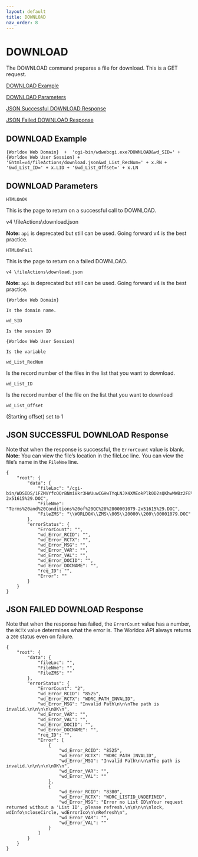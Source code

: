 ```yaml
---
layout: default
title: DOWNLOAD
nav_order: 8
---
```


# DOWNLOAD

The DOWNLOAD command prepares a file for download. This is a GET request.

[DOWNLOAD Example](#download-example)

[DOWNLOAD Parameters](#download-parameters)

[JSON Successful DOWNLOAD Response](#json-successful-download-response)

[JSON Failed DOWNLOAD Response](#json-failed-download-response)

## DOWNLOAD Example
`{Worldox Web Domain}  +  'cgi-bin/wdwebcgi.exe?DOWNLOAD&wd_SID=' + {Worldox Web User Session) + '&html=v4/fileActions/download.json&wd_List_RecNum=' + x.RN + '&wd_List_ID=' + x.LID + '&wd_List_Offset=' + x.LN`

## DOWNLOAD Parameters

`HTMLOnOK`

This is the page to return on a successful call to DOWNLOAD.

v4 \fileActions\download.json

**Note:** `api` is deprecated but still can be used. Going forward v4 is the best practice.

`HTMLOnFail`

This is the page to return on a failed DOWNLOAD.

`v4 \fileActions\download.json`

**Note:** `api`  is deprecated but still can be used. Going forward v4 is the best practice.

`{Worldox Web Domain}` 
	
	Is the domain name.

`wd_SID`
	
	Is the session ID

`{Worldox Web User Session)`
	
	Is the variable

`wd_List_RecNum`

Is the record number of the files in the list that you want to download.

`wd_List_ID`

Is the record number of the file on the list that you want to download 

`wd_List_Offset`

(Starting offset) set to 1


## JSON SUCCESSFUL DOWNLOAD Response

Note that when the response is successful, the `ErrorCount` value is blank. 
**Note:** You can view the file’s location in the fileLoc line. You can view the file’s name in the `FileNme` line. 

```
{
    "root": {
        "data": {
            "fileLoc": "/cgi-bin/WDSIDS/1FZMVYfcOQrBNmi8kr3HWUuwCGHwTYqLNJX4XMEokPlk0D2sQKhwMWBz2FE%243D/OPEN/005/20000/200/Terms%20and%20Conditions%20of%20QC%20%2800001079-2x51615%29.DOC",
            "FileNme": "Terms%20and%20Conditions%20of%20QC%20%2800001079-2x51615%29.DOC",
            "FileZMS": "\\WORLDOX\\ZMS\\005\\20000\\200\\00001079.DOC"
        },
        "errorStatus": {
            "ErrorCount": "",
            "wd_Error_RCID": "",
            "wd_Error_RCTX": "",
            "wd_Error_MSG": "",
            "wd_Error_VAR": "",
            "wd_Error_VAL": "",
            "wd_Error_DOCID": "",
            "wd_Error_DOCNAME": "",
            "req_ID": "",
            "Error": ""
        }
    }
}
```

## JSON FAILED DOWNLOAD Response

Note that when the response has failed, the `ErrorCount` value has a number, the `RCTX` value determines what the error is. The Worldox API always returns a `200` status even on failure.  

```
{
    "root": {
        "data": {
            "fileLoc": "",
            "FileNme": "",
            "FileZMS": ""
        },
        "errorStatus": {
            "ErrorCount": "2",
            "wd_Error_RCID": "8525",
            "wd_Error_RCTX": "WDRC_PATH_INVALID",
            "wd_Error_MSG": "Invalid Path\n\n\nThe path is invalid.\n\n\n\n\nOK\n",
            "wd_Error_VAR": "",
            "wd_Error_VAL": "",
            "wd_Error_DOCID": "",
            "wd_Error_DOCNAME": "",
            "req_ID": "",
            "Error": [
                {
                    "wd_Error_RCID": "8525",
                    "wd_Error_RCTX": "WDRC_PATH_INVALID",
                    "wd_Error_MSG": "Invalid Path\n\n\nThe path is invalid.\n\n\n\n\nOK\n",
                    "wd_Error_VAR": "",
                    "wd_Error_VAL": ""
                },
                {
                    "wd_Error_RCID": "8380",
                    "wd_Error_RCTX": "WDRC_LISTID_UNDEFINED",
                    "wd_Error_MSG": "Error no List ID\nYour request returned without a 'List ID', please refresh.\n\n\n\n\nlock, wdInfo\ncloseCircle, wdErrorIco\n\nRefresh\n",
                    "wd_Error_VAR": "",
                    "wd_Error_VAL": ""
                }
            ]
        }
    }
}
```
